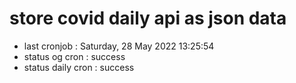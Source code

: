# store covid daily api as json data

- last cronjob : Saturday, 28 May 2022 13:25:54
- status og cron : success
- status daily cron : success
      
      